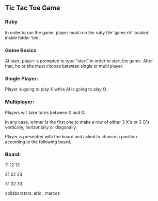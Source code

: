 ## Tic Tac Toe Game

### Ruby

In order to run the game, player must run the ruby file 'game.rb' located inside folder 'bin'.

### Game Basics

At start, player is prompted to type "start" in order to start the game.
After that, he or she must choose between single or multi player.

### Single Player:

Player is going to play X while AI is going to play O.

### Multiplayer:

Players will take turns between X and O.

In any case, winner is the first one to make a row of either 3 X's or 3 O's vertically, horizontally or diagonally.

Player is presented with the board and asked to choose a position according to the following board.

### Board:

11 12 13

21 22 23

31 32 33

collaborators: eric , marcos